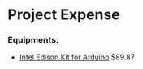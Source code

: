 # Project Expense

### Equipments:
* [Intel Edison Kit for Arduino](https://www.amazon.com/Intel-Arduino-Storage-Bluetooth-Enabled/dp/B00O9PMEHY/ref=sr_1_1?ie=UTF8&qid=1473260024&sr=8-1&keywords=intel+edison) $89.87